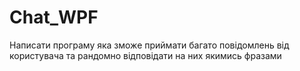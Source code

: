 # Chat_WPF

Написати програму яка зможе приймати багато повідомлень від користувача та рандомно відповідати на них якимись фразами
